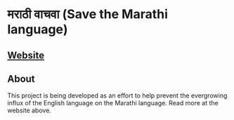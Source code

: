 # मराठी वाचवा (Save the Marathi language)

## [**Website**](https://mukta-strot.github.io/marathi-vachva/)

## About

This project is being developed as an effort to help prevent the evergrowing
influx of the English language on the Marathi language.
Read more at the website above.
